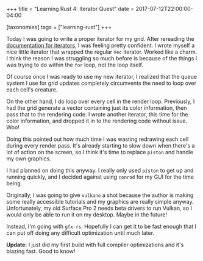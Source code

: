 +++
title = "Learning Rust 4: Iterator Quest"
date = 2017-07-12T22:00:00-04:00

[taxonomies]
tags = ["learning-rust"]
+++

Today I was going to write a proper iterator for my grid.  After rereading the [documentation for iterators][iter-docs], I was feeling pretty confident.  I wrote myself a nice little iterator that wrapped the regular `Vec` iterator.  Worked like a charm.  I think the reason I was struggling so much before is because of the things I was trying to do within the `for` loop, not the loop itself.

Of course once I was ready to use my new iterator, I realized that the queue system I use for grid updates completely circumvents the need to loop over each cell's creature.

On the other hand, I do loop over every cell in the render loop.  Previously, I had the grid generate a vector containing just its color information, then pass that to the rendering code.  I wrote another iterator, this time for the color information, and dropped it in to the rendering code without issue.  Woo!

Doing this pointed out how much time I was wasting redrawing each cell during every render pass.  It's already starting to slow down when there's a lot of action on the screen, so I think it's time to replace `piston` and handle my own graphics.

I had planned on doing this anyway.  I really only used `piston` to get up and running quickly, and I decided against using `conrod` for my GUI for the time being.

Originally, I was going to give `vulkano` a shot because the author is making some really accessible tutorials and my graphics are really simple anyway.  Unfortunately, my old Surface Pro 2 needs beta drivers to run Vulkan, so I would only be able to run it on my desktop.  Maybe in the future!

Instead, I'm going with `gfx-rs`.  Hopefully I can get it to be fast enough that I can put off doing any difficult optimization until much later.

**Update:** I just did my first build with full compiler optimizations and it's blazing fast.  Good to know!

[iter-docs]: https://doc.rust-lang.org/std/iter/